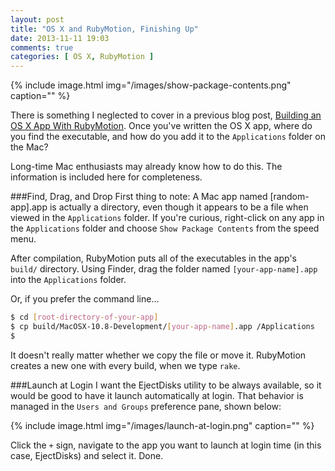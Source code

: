 ```yaml
---
layout: post
title: "OS X and RubyMotion, Finishing Up"
date: 2013-11-11 19:03
comments: true
categories: [ OS X, RubyMotion ]
---
```

{% include image.html img="/images/show-package-contents.png" caption="" %} 

There is something I neglected to cover in a previous blog post, [Building an OS X App With RubyMotion](/blog/2013/11/01/building-an-os-x-app-with-rubymotion/). Once you've written the OS X app, where do you find the executable, and how do you add it to the `Applications` folder on the Mac?

Long-time Mac enthusiasts may already know how to do this. The information is included here for completeness.

###Find, Drag, and Drop
First thing to note: A Mac app named [random-app].app is actually a directory, even though it appears to be a file when viewed in the `Applications` folder. If you're curious, right-click on any app in the `Applications` folder and choose `Show Package Contents` from the speed menu.

<!--more-->

After compilation, RubyMotion puts all of the executables in the app's `build/` directory. Using Finder, drag the folder named `[your-app-name].app` into the `Applications` folder.

Or, if you prefer the command line…

```bash
$ cd [root-directory-of-your-app]
$ cp build/MacOSX-10.8-Development/[your-app-name].app /Applications
$
```

It doesn't really matter whether we copy the file or move it.  RubyMotion creates a new one with every build, when we type `rake`.

###Launch at Login
I want the EjectDisks utility to be always available, so it would be good to have it launch automatically at login. That behavior is managed in the `Users and Groups` preference pane, shown below:

{% include image.html img="/images/launch-at-login.png" caption="" %} 

Click the `+` sign, navigate to the app you want to launch at login time (in this case, EjectDisks) and select it. Done.
